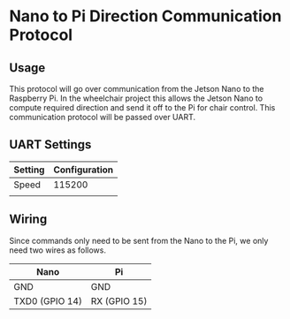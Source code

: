 # Nano to Pi Direction Communication Protocol

## Usage
This protocol will go over communication from the Jetson Nano to the Raspberry Pi.
In the wheelchair project this allows the Jetson Nano to compute required direction and send it off to the Pi for chair control.
This communication protocol will be passed over UART.

## UART Settings
| Setting | Configuration |
|---------|---------------|
| Speed   | 115200        |
|         |               |


## Wiring
Since commands only need to be sent from the Nano to the Pi, we only need two wires as follows.

| Nano           | Pi           |
|----------------|--------------|
| GND            | GND          |
| TXD0 (GPIO 14) | RX (GPIO 15) |
